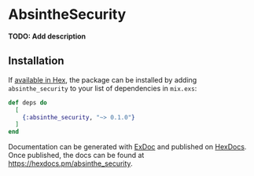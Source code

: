 # AbsintheSecurity

**TODO: Add description**

## Installation

If [available in Hex](https://hex.pm/docs/publish), the package can be installed
by adding `absinthe_security` to your list of dependencies in `mix.exs`:

```elixir
def deps do
  [
    {:absinthe_security, "~> 0.1.0"}
  ]
end
```

Documentation can be generated with [ExDoc](https://github.com/elixir-lang/ex_doc)
and published on [HexDocs](https://hexdocs.pm). Once published, the docs can
be found at <https://hexdocs.pm/absinthe_security>.

